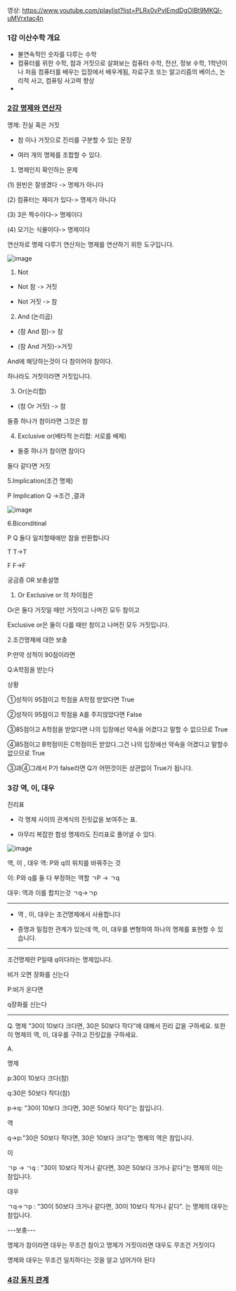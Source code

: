 영상: https://www.youtube.com/playlist?list=PLRx0vPvlEmdDgOIBt9MKQl-uMVrxtac4n

### 1강 이산수학 개요
- 불연속적인 숫자를 다루는 수학
- 컴퓨터를 위한 수학, 참과 거짓으로 살펴보는 컴퓨터 수학, 전산, 정보 수학, 1학년이나 처음 컴퓨터를 배우는 입장에서 배우게됨, 자료구조 또는  알고리즘의 베이스, 논리적 사고, 컴퓨팅 사고력 향상
- 

### [2강 명제와 연산자](이산-수학/이산수학-기초/명제와-연산자.md)
명제: 진실 혹은 거짓
- 참 이나 거짓으로 진리를 구분할 수 있는 문장

- 여러 개의 명제를 조합할 수 있다.

1. 명제인지 확인하는 문제

(1) 원빈은 잘생겼다 -> 명제가 아니다

(2) 컴퓨터는 재미가 있다-> 명제가 아니다

(3) 3은 짝수이다-> 명제이다

(4) 모기는 식물이다-> 명제이다

 

 

연산자로 명제 다루기
연산자는 명제를 연산하기 위한 도구입니다.

 
![image](https://user-images.githubusercontent.com/76107714/124911933-4c660480-e028-11eb-9d31-489c188a872e.png)


1. Not

- Not 참 -> 거짓

- Not 거짓 -> 참

2. And (논리곱)


- (참 And 참)-> 참

- (참 And 거짓)->거짓

 And에 해당하는것이 다 참이어야 참이다.

하나라도 거짓이라면 거짓입니다.

3. Or(논리합)

- (참 Or 거짓) -> 참

둘중 하나가 참이라면 그것은 참

4. Exclusive or(배타적 논리합: 서로를 배제)

- 둘중 하나가 참이면 참이다

둘다 같다면 거짓

5.Implication(조건 명제) 

P Implication Q ->조건 ,결과

![image](https://user-images.githubusercontent.com/76107714/124912034-6ef81d80-e028-11eb-9bc1-038d1bf974bc.png)

6.Biconditinal

P Q 둘다 일치할때에만 참을 반환합니다

T T->T

F F->F

 

궁금증 OR 보충설명

1. Or Exclusive or 의 차이점은

Or은 둘다 거짓일 때만 거짓이고 나머진 모두 참이고

Exclusive or은 둘이 다를 때만 참이고 나머진 모두 거짓입니다.

2.조건명제에 대한 보충

P:만약 성적이 90점이라면

Q:A학점을 받는다

상황

①성적이 95점이고 학점을 A학점 받았다면 True

②성적이 95점이고 학점을 A를 주지않았다면 False

③85점이고 A학점을 받았다면 나의 입장에선 약속을 어겼다고 말할 수 없으므로 True

④85점이고 B학점이든 C학점이든 받았다.그건 나의 입장에선 약속을 어겼다고 말할수없으므로 True 

③과④그래서 P가 false라면 Q가 어떤것이든 상관없이 True가 됩니다.
 
### 3강 역, 이, 대우
진리표
- 각 명제 사이의 관계식의 진릿값을 보여주는 표.

- 아무리 복잡한 합성 명제라도 진리표로 풀어낼 수 있다.

![image](https://user-images.githubusercontent.com/76107714/124915175-35291600-e02c-11eb-86c8-771e3a4595e1.png)



역, 이 , 대우
역: P와 q의 위치를 바꿔주는 것


이: P와 q를 둘 다 부정하는 역할 ㄱP -> ㄱq

대우: 역과 이를 합치는것 ㄱq->ㄱp

--------

- 역 , 이, 대우는 조건명제에서 사용합니다

- 증명과 밀접한 관계가 있는데 역, 이, 대우를 변형하여 하나의 명제를 표현할 수 있습니다.

------

조건명제란 P일때 q이다라는 명제입니다.

비가 오면 장화를 신는다

P:비가 온다면

q장화를 신는다

--------





Q. 명제 "30이 10보다 크다면, 30은 50보다 작다"에 대해서 진리 값을 구하세요. 또한 이 명제의 역, 이, 대우를 구하고 진릿값을 구하세요.

A.

명제

p:30이 10보다 크다(참)

q:30은 50보다 작다(참)

p->q: "30이 10보다 크다면, 30은 50보다 작다"는 참입니다.

역

q->p:"30은 50보다 작다면, 30은 10보다 크다"는 명제의 역은 참입니다.

이

ㄱp -> ㄱq : "30이 10보다 작거나 같다면, 30은 50보다 크거나 같다"는 명제의 이는 참입니다.

대우

ㄱq->ㄱp : "30이 50보다 크거나 같다면, 30이 10보다 작거나 같다". 는 명제의 대우는 참입니다.



---보충---

명제가 참이라면 대우는 무조건 참이고 명제가 거짓이라면 대우도 무조건 거짓이다

명제와 대우는 무조건 일치하다는 것을 알고 넘어가야 된다

 

### [4강 동치 관계](이산-수학/이산수학-기초/동치-관계.md)